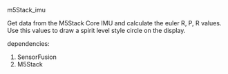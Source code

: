 m5Stack_imu


Get data from the M5Stack Core IMU and calculate the euler R, P, R values.
Use this values to draw a spirit level style circle on the display.


dependencies:
1. SensorFusion
2. M5Stack